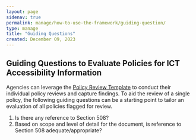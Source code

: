 ```yaml
---
layout: page
sidenav: true
permalink: manage/how-to-use-the-framework/guiding-question/
type: manage
title: "Guiding Questions"
created: December 09, 2023
---
```

<h2 id="standards">
  Guiding Questions to Evaluate Policies for ICT Accessibility Information
</h2>
Agencies can leverage the <a href="{{site.baseurl}}/manage/resources-and-references/policy-review-template/">Policy Review Template</a> to conduct their individual policy reviews and capture findings. To aid the review of a single policy, the following guiding questions can be a starting point to tailor an evaluation of all policies flagged for review. 

<ol type="1">
  <li>Is there any reference to Section 508?</li>
  <li>Based on scope and level of detail for the document, is reference to Section 508 adequate/appropriate?</li>
</ol>


